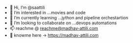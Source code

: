 - 👋 Hi, I’m @saattili
- 👀 I’m interested in ...movies and code
- 🌱 I’m currently learning ...jython and pipeline orchestartion
- 💞️ I’m looking to collaborate on ...devops automations
- 📫 reachme @ reachme@madhav-attili.com
- :walking: knowme here -> https://madhav-attili.com  

<!---
saattili/saattili is a ✨ special ✨ repository because its `README.md` (this file) appears on your GitHub profile.
You can click the Preview link to take a look at your changes.
--->
